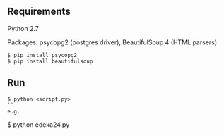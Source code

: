 Requirements
-------------
Python 2.7

Packages: psycopg2 (postgres driver), BeautifulSoup 4 (HTML parsers)
```
$ pip install psycopg2
$ pip install beautifulsoup
```

Run
------
```
$ python <script.py>
``
e.g.
```
$ python edeka24.py
```